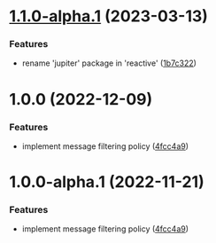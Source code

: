 # [1.1.0-alpha.1](https://github.com/gravitee-io/gravitee-policy-message-filtering/compare/1.0.0...1.1.0-alpha.1) (2023-03-13)


### Features

* rename 'jupiter' package in 'reactive' ([1b7c322](https://github.com/gravitee-io/gravitee-policy-message-filtering/commit/1b7c3227383edc5dc122a6dd6ef9923b10fecfbc))

# 1.0.0 (2022-12-09)


### Features

* implement message filtering policy ([4fcc4a9](https://github.com/gravitee-io/gravitee-policy-message-filtering/commit/4fcc4a97f9783576c52958853d66df43015d8845))

# 1.0.0-alpha.1 (2022-11-21)


### Features

* implement message filtering policy ([4fcc4a9](https://github.com/gravitee-io/gravitee-policy-message-filtering/commit/4fcc4a97f9783576c52958853d66df43015d8845))

